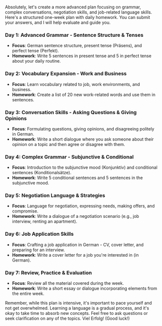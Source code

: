 Absolutely, let's create a more advanced plan focusing on grammar, complex conversations, negotiation skills, and job-related language skills. Here's a structured one-week plan with daily homework. You can submit your answers, and I will help evaluate and guide you.

### Day 1: Advanced Grammar - Sentence Structure & Tenses
- **Focus**: German sentence structure, present tense (Präsens), and perfect tense (Perfekt).
- **Homework**: Write 5 sentences in present tense and 5 in perfect tense about your daily routine.

### Day 2: Vocabulary Expansion - Work and Business
- **Focus**: Learn vocabulary related to job, work environments, and business.
- **Homework**: Create a list of 20 new work-related words and use them in sentences.

### Day 3: Conversation Skills - Asking Questions & Giving Opinions
- **Focus**: Formulating questions, giving opinions, and disagreeing politely in German.
- **Homework**: Write a short dialogue where you ask someone about their opinion on a topic and then agree or disagree with them.

### Day 4: Complex Grammar - Subjunctive & Conditional
- **Focus**: Introduction to the subjunctive mood (Konjunktiv) and conditional sentences (Konditionalsätze).
- **Homework**: Write 5 conditional sentences and 5 sentences in the subjunctive mood.

### Day 5: Negotiation Language & Strategies
- **Focus**: Language for negotiation, expressing needs, making offers, and compromise.
- **Homework**: Write a dialogue of a negotiation scenario (e.g., job interview, renting an apartment).

### Day 6: Job Application Skills
- **Focus**: Crafting a job application in German - CV, cover letter, and preparing for an interview.
- **Homework**: Write a cover letter for a job you're interested in (in German).

### Day 7: Review, Practice & Evaluation
- **Focus**: Review all the material covered during the week.
- **Homework**: Write a short essay or dialogue incorporating elements from the entire week.

Remember, while this plan is intensive, it's important to pace yourself and not get overwhelmed. Learning a language is a gradual process, and it's okay to take time to absorb new concepts. Feel free to ask questions or seek clarification on any of the topics. Viel Erfolg! (Good luck!)